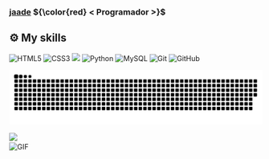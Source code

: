 ### [jaade](https://eyyminda.vercel.app/) ${\color{red} < Programador >}$  

## ⚙️ My skills

![HTML5](https://img.shields.io/badge/html5%20-%23E34F26.svg?&style=for-the-badge&logo=html5&logoColor=white)
![CSS3](https://img.shields.io/badge/css3%20-%231572B6.svg?&style=for-the-badge&logo=css3&logoColor=white)
<img src="https://img.shields.io/badge/java-%23ED8B00.svg?&style=for-the-badge&logo=java&logoColor=white"/> 
![Python](https://img.shields.io/badge/python-%230095D5.svg?&style=for-the-badge&logo=python&logoColor=white)
![MySQL](https://img.shields.io/badge/mysql-%2300f.svg?&style=for-the-badge&logo=mysql&logoColor=white&color=3280ad)
![Git](https://img.shields.io/badge/git%20-%23F05033.svg?&style=for-the-badge&logo=git&logoColor=white&Color=c95410)
![GitHub](https://img.shields.io/badge/github%20-%23121011.svg?&style=for-the-badge&logo=github&logoColor=white&color=283238)


<div align="center">
  
  ![github contribution grid snake animation](https://raw.githubusercontent.com/id1945/id1945/output/github-contribution-grid-snake-dark.svg)
  
</div>

<img src="https://user-images.githubusercontent.com/74038190/225813708-98b745f2-7d22-48cf-9150-083f1b00d6c9.gif" width="500">

<div>
<img align="left" alt="GIF" src="https://i.pinimg.com/originals/e4/26/70/e426702edf874b181aced1e2fa5c6cde.gif" />
</div>
